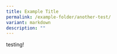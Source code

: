 ```yaml
---
title: Example Title
permalink: /example-folder/another-test/
variant: markdown
description: ""
---
```

testing!        